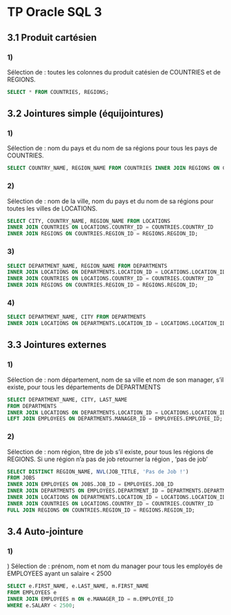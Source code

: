 # TP Oracle SQL 3

## 3.1 Produit cartésien

### 1)

Sélection de : toutes les colonnes du produit catésien de COUNTRIES et de
REGIONS.

```sql
SELECT * FROM COUNTRIES, REGIONS;
```

## 3.2 Jointures simple (équijointures)

### 1)

Sélection de : nom du pays et du nom de sa régions pour tous les pays de COUNTRIES.

```sql
SELECT COUNTRY_NAME, REGION_NAME FROM COUNTRIES INNER JOIN REGIONS ON COUNTRIES.REGION_ID = REGIONS.REGION_ID;
```

### 2)

Sélection de : nom de la ville, nom du pays et du nom de sa régions pour toutes les villes de LOCATIONS.

```sql
SELECT CITY, COUNTRY_NAME, REGION_NAME FROM LOCATIONS
INNER JOIN COUNTRIES ON LOCATIONS.COUNTRY_ID = COUNTRIES.COUNTRY_ID
INNER JOIN REGIONS ON COUNTRIES.REGION_ID = REGIONS.REGION_ID;
```

### 3)

```sql
SELECT DEPARTMENT_NAME, REGION_NAME FROM DEPARTMENTS
INNER JOIN LOCATIONS ON DEPARTMENTS.LOCATION_ID = LOCATIONS.LOCATION_ID
INNER JOIN COUNTRIES ON LOCATIONS.COUNTRY_ID = COUNTRIES.COUNTRY_ID
INNER JOIN REGIONS ON COUNTRIES.REGION_ID = REGIONS.REGION_ID;
```

### 4)

```sql
SELECT DEPARTMENT_NAME, CITY FROM DEPARTMENTS
INNER JOIN LOCATIONS ON DEPARTMENTS.LOCATION_ID = LOCATIONS.LOCATION_ID;
```

## 3.3 Jointures externes

### 1)

Sélection de : nom département, nom de sa ville et nom de son manager, s’il existe, pour tous les départements de DEPARTMENTS

```sql
SELECT DEPARTMENT_NAME, CITY, LAST_NAME
FROM DEPARTMENTS
INNER JOIN LOCATIONS ON DEPARTMENTS.LOCATION_ID = LOCATIONS.LOCATION_ID
LEFT JOIN EMPLOYEES ON DEPARTMENTS.MANAGER_ID = EMPLOYEES.EMPLOYEE_ID;
```

### 2)

Sélection de : nom région, titre de job s’il existe, pour tous les régions de
REGIONS. Si une région n’a pas de job retourner la région , ‘pas de job’

```sql
SELECT DISTINCT REGION_NAME, NVL(JOB_TITLE, 'Pas de Job !')
FROM JOBS
INNER JOIN EMPLOYEES ON JOBS.JOB_ID = EMPLOYEES.JOB_ID
INNER JOIN DEPARTMENTS ON EMPLOYEES.DEPARTMENT_ID = DEPARTMENTS.DEPARTMENT_ID
INNER JOIN LOCATIONS ON DEPARTMENTS.LOCATION_ID = LOCATIONS.LOCATION_ID
INNER JOIN COUNTRIES ON LOCATIONS.COUNTRY_ID = COUNTRIES.COUNTRY_ID
FULL JOIN REGIONS ON COUNTRIES.REGION_ID = REGIONS.REGION_ID;
```

## 3.4 Auto-jointure

### 1)

) Sélection de : prénom, nom et nom du manager pour tous les employés de
EMPLOYEES ayant un salaire < 2500

```sql
SELECT e.FIRST_NAME, e.LAST_NAME, m.FIRST_NAME
FROM EMPLOYEES e
INNER JOIN EMPLOYEES m ON e.MANAGER_ID = m.EMPLOYEE_ID
WHERE e.SALARY < 2500;
```
